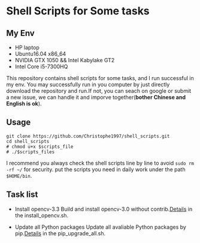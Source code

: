 # Shell Scripts for Some tasks #

## My Env ##

- HP laptop
- Ubuntu16.04 x86_64
- NVIDIA GTX 1050 && Intel Kabylake GT2
- Intel Core i5-7300HQ

This repository contains shell scripts for some tasks, and I run successful in my env.
You may successfully run in you computer by just directly download the repository and
run.If not, you can seach on google or submit a new issue, we can handle it and imporve
together(__bother Chinese and English is ok__).

## Usage ##

    git clone https://github.com/Christophe1997/shell_scripts.git
    cd shell_scripts
    # chmod u+x $scripts_file
    # ./$scripts_files
I recommend you always check the shell scripts line by line to avoid
`sudo rm -rf ~/` for security. put the scripts you need in daily work under the
path `$HOME/bin`.

## Task list ##

- Install opencv-3.3
    Build and install opencv-3.0 without contrib.[Details][1] in the install_opencv.sh.

- Update all Python packages
    Update all avaliable Python packages by pip.[Details][2] in the pip\_upgrade\_all.sh.

[1]: https://github.com/Christophe1997/shell_scripts/blob/master/install_opencv.sh
[2]: https://github.com/Christophe1997/shell_scripts/blob/master/pip_upgrade_all.sh
